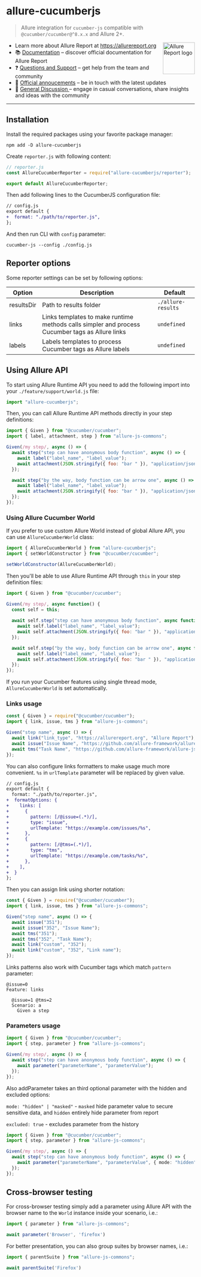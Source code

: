 # allure-cucumberjs

> Allure integration for `cucumber-js` compatible with `@cucumber/cucumber@^8.x.x` and Allure 2+.

[<img src="https://allurereport.org/public/img/allure-report.svg" height="85px" alt="Allure Report logo" align="right" />](https://allurereport.org "Allure Report")

- Learn more about Allure Report at https://allurereport.org
- 📚 [Documentation](https://allurereport.org/docs/) – discover official documentation for Allure Report
- ❓ [Questions and Support](https://github.com/orgs/allure-framework/discussions/categories/questions-support) – get help from the team and community
- 📢 [Official annoucements](https://github.com/orgs/allure-framework/discussions/categories/announcements) – be in touch with the latest updates
- 💬 [General Discussion ](https://github.com/orgs/allure-framework/discussions/categories/general-discussion) – engage in casual conversations, share insights and ideas with the community

---

## Installation

Install the required packages using your favorite package manager:

```shell
npm add -D allure-cucumberjs
```

Create `reporter.js` with following content:

```js
// reporter.js
const AllureCucumberReporter = require("allure-cucumberjs/reporter");

export default AllureCucumberReporter;
```

Then add following lines to the CucumberJS configuration file:

```diff
// config.js
export default {
+  format: "./path/to/reporter.js",
};
```

And then run CLI with `config` parameter:

```shell
cucumber-js --config ./config.js
```

## Reporter options

Some reporter settings can be set by following options:

| Option     | Description                                                                                     | Default            |
| ---------- |-------------------------------------------------------------------------------------------------| ------------------ |
| resultsDir | Path to results folder                                                                          | `./allure-results` |
| links      | Links templates to make runtime methods calls simpler and process Cucumber tags as Allure links | `undefined`        |
| labels     | Labels templates to process Cucumber tags as Allure labels                                      | `undefined`       |

## Using Allure API

To start using Allure Runtime API you need to add the following import into your `./feature/support/world.js` file:

```js
import "allure-cucumberjs";
```

Then, you can call Allure Runtime API methods directly in your step definitions:

```js
import { Given } from "@cucumber/cucumber";
import { label, attachment, step } from "allure-js-commons";

Given(/my step/, async () => {
  await step("step can have anonymous body function", async () => {
    await label("label_name", "label_value");
    await attachment(JSON.stringify({ foo: "bar " }), "application/json");
  });

  await step("by the way, body function can be arrow one", async () => {
    await label("label_name", "label_value");
    await attachment(JSON.stringify({ foo: "bar " }), "application/json");
  });
});
```

### Using Allure Cucumber World

If you prefer to use custom Allure World instead of global Allure API, you can use `AllureCucumberWorld` class:

```js
import { AllureCucumberWorld } from "allure-cucumberjs";
import { setWorldConstructor } from "@cucumber/cucumber";

setWorldConstructor(AllureCucumberWorld);
```

Then you'll be able to use Allure Runtime API through `this` in your step definition files:

```js
import { Given } from "@cucumber/cucumber";

Given(/my step/, async function() {
  const self = this;
  
  await self.step("step can have anonymous body function", async function() {
    await self.label("label_name", "label_value");
    await self.attachment(JSON.stringify({ foo: "bar " }), "application/json");
  });

  await self.step("by the way, body function can be arrow one", async function() {
    await self.label("label_name", "label_value");
    await self.attachment(JSON.stringify({ foo: "bar " }), "application/json");
  });
});
```

If you run your Cucumber features using single thread mode, `AllureCucumberWorld` is set automatically.

### Links usage

```js
const { Given } = require("@cucumber/cucumber");
import { link, issue, tms } from "allure-js-commons";

Given("step name", async () => {
  await link("link_type", "https://allurereport.org", "Allure Report");
  await issue("Issue Name", "https://github.com/allure-framework/allure-js/issues/352");
  await tms("Task Name", "https://github.com/allure-framework/allure-js/tasks/352");
});
```

You can also configure links formatters to make usage much more convenient. `%s`
in `urlTemplate` parameter will be replaced by given value.

```diff
// config.js
export default {
  format: "./path/to/reporter.js",
+  formatOptions: {
+    links: [
+      {
+        pattern: [/@issue=(.*)/],
+        type: "issue",
+        urlTemplate: "https://example.com/issues/%s",
+      },
+      {
+        pattern: [/@tms=(.*)/],
+        type: "tms",
+        urlTemplate: "https://example.com/tasks/%s",
+      },
+    ],
+  }
};
```

Then you can assign link using shorter notation:

```js
const { Given } = require("@cucumber/cucumber");
import { link, issue, tms } from "allure-js-commons";

Given("step name", async () => {
  await issue("351");
  await issue("352", "Issue Name");
  await tms("351");
  await tms("352", "Task Name");
  await link("custom", "352");
  await link("custom", "352", "Link name");
});
```

Links patterns also work with Cucumber tags which match `pattern` parameter:

```gherkin
@issue=0
Feature: links

  @issue=1 @tms=2
  Scenario: a
    Given a step
```

### Parameters usage

```ts
import { Given } from "@cucumber/cucumber";
import { step, parameter } from "allure-js-commons";

Given(/my step/, async () => {
  await step("step can have anonymous body function", async () => {
    await parameter("parameterName", "parameterValue");
  });
});
```

Also addParameter takes an third optional parameter with the hidden and excluded options:

`mode: "hidden" | "masked"` - `masked` hide parameter value to secure sensitive data, and `hidden` entirely hide parameter from report

`excluded: true` - excludes parameter from the history

```ts
import { Given } from "@cucumber/cucumber";
import { step, parameter } from "allure-js-commons";

Given(/my step/, async () => {
  await step("step can have anonymous body function", async () => {
    await parameter("parameterName", "parameterValue", { mode: "hidden", excluded: true });
  });
});
```

## Cross-browser testing

For cross-browser testing simply add a parameter using Allure API with the browser name to the `World` instance inside your scenario, i.e.:

```js
import { parameter } from "allure-js-commons";

await parameter('Browser', 'firefox')
```

For better presentation, you can also group suites by browser names, i.e.:

```js
import { parentSuite } from "allure-js-commons";

await parentSuite('Firefox')
```
